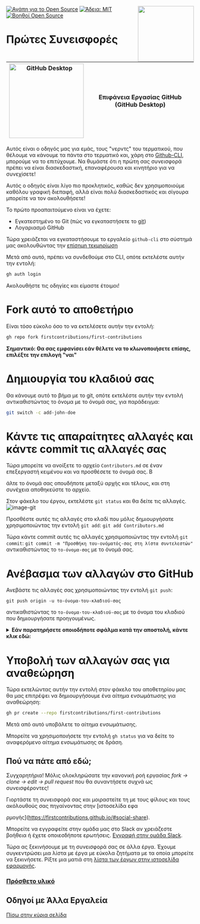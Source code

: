 [![Αγάπη για το Open Source](https://badges.frapsoft.com/os/v1/open-source.svg?v=103)](https://github.com/ellerbrock/open-source-badges/)
[<img align="right" width="150" src="https://firstcontributions.github.io/assets/gui-tool-tutorials/github-desktop-tutorial/join-slack-team.png">](https://join.slack.com/t/firstcontributors/shared_invite/enQtNjkxNzQwNzA2MTMwLTVhMWJjNjg2ODRlNWZhNjIzYjgwNDIyZWYwZjhjYTQ4OTBjMWM0MmFhZDUxNzBiYzczMGNiYzcxNjkzZDZlMDM)
[![Άδεια: MIT](https://img.shields.io/badge/License-MIT-green.svg)](https://opensource.org/licenses/MIT)
[![Βοηθοί Open Source](https://www.codetriage.com/roshanjossey/first-contributions/badges/users.svg)](https://www.codetriage.com/roshanjossey/first-contributions)

# Πρώτες Συνεισφορές

| <img alt="GitHub Desktop" src="https://cdn.icon-icons.com/icons2/2157/PNG/512/github_git_hub_logo_icon_132878.png" width="200"> | Επιφάνεια Εργασίας GitHub (GitHub Desktop) |
|------------------------------------------------------------------------------------------------------------------------------------------------------------------------------------------------------------------------------------------------------------------------------------------------------|-----------------------------------------|

Αυτός είναι ο οδηγός μας για εμάς, τους "νερντς" του τερματικού, που θέλουμε να κάνουμε τα πάντα στο τερματικό και, χάρη στο [Github-CLI](https://cli.github.com/), μπορούμε να το επιτύχουμε. Να θυμάστε ότι η πρώτη σας συνεισφορά πρέπει να είναι διασκεδαστική, επαναφέρουσα και κινητήριο για να συνεχίσετε!

Αυτός ο οδηγός είναι λίγο πιο προκλητικός, καθώς δεν χρησιμοποιούμε καθόλου γραφική διεπαφή, αλλά είναι πολύ διασκεδαστικός και σίγουρα μπορείτε να τον ακολουθήσετε!

Το πρώτο προαπαιτούμενο είναι να έχετε:
- Εγκατεστημένο το Git (πώς να εγκαταστήσετε το [git](https://git-scm.com/downloads))
- Λογαριασμό GitHub

Τώρα χρειάζεται να εγκαταστήσουμε το εργαλείο `github-cli` στο σύστημά μας ακολουθώντας την [επίσημη τεκμηρίωση](https://github.com/cli/cli#installation)

Μετά από αυτό, πρέπει να συνδεθούμε στο CLI, οπότε εκτελέστε αυτήν την εντολή:
```bash
gh auth login
```

Ακολουθήστε τις οδηγίες και είμαστε έτοιμοι!

# Fork αυτό το αποθετήριο
Είναι τόσο εύκολο όσο το να εκτελέσετε αυτήν την εντολή:

```bash
gh repo fork firstcontributions/first-contributions
```
**Σημαντικό: Θα σας εμφανίσει εάν θέλετε να το κλωνοποιήσετε επίσης, επιλέξτε την επιλογή "ναι"**

# Δημιουργία του κλαδιού σας
Θα κάνουμε αυτό το βήμα με το git, οπότε εκτελέστε αυτήν την εντολή αντικαθιστώντας το όνομα με το όνομά σας, για παράδειγμα:
```bash
git switch -c add-john-doe
```

# Κάντε τις απαραίτητες αλλαγές και κάντε commit τις αλλαγές σας
Τώρα μπορείτε να ανοίξετε το αρχείο `Contributors.md` σε έναν επεξεργαστή κειμένου και να προσθέσετε το όνομά σας. Β

άλτε το όνομά σας οπουδήποτε μεταξύ αρχής και τέλους, και στη συνέχεια αποθηκεύστε το αρχείο.

Στον φάκελο του έργου, εκτελέστε `git status` και θα δείτε τις αλλαγές.
![image-git](https://camo.githubusercontent.com/a35c4722d7aab337eefc655d1488f7b4dc038508e6adaf5e88e2e052a976f010/68747470733a2f2f6669727374636f6e747269627574696f6e732e6769746875622e696f2f6173736574732f526561646d652f6769742d7374617475732e706e67)

Προσθέστε αυτές τις αλλαγές στο κλαδί που μόλις δημιουργήσατε χρησιμοποιώντας την εντολή `git add`:
`git add Contributors.md`

Τώρα κάντε commit αυτές τις αλλαγές χρησιμοποιώντας την εντολή `git commit`:
`git commit -m "Προσθήκη του-ονόματός-σας στη λίστα συντελεστών"`
αντικαθιστώντας το `το-όνομα-σας` με το όνομά σας.

# Ανέβασμα των αλλαγών στο GitHub
Ανεβάστε τις αλλαγές σας χρησιμοποιώντας την εντολή `git push`:

```
git push origin -u το-όνομα-του-κλαδιού-σας
```

αντικαθιστώντας το `το-όνομα-του-κλαδιού-σας` με το όνομα του κλαδιού που δημιουργήσατε προηγουμένως.

<details>
<summary> <strong>Εάν παρατηρήσετε οποιοδήποτε σφάλμα κατά την αποστολή, κάντε κλικ εδώ:</strong> </summary>

- ### Σφάλμα Πιστοποίησης
     <pre>remote: Support for password authentication was removed on August 13, 2021. Please use a personal access token instead.
  remote: Please see https://github.blog/2020-12-15-token-authentication-requirements-for-git-operations/ for more information.
  fatal: Authentication failed for 'https://github.com/<το-όνομα-χρήστη-σας>/first-contributions.git/'</pre>
  Πηγαίνετε στο [οδηγό του GitHub](https://docs.github.com/en/authentication/connecting-to-github-with-ssh/adding-a-new-ssh-key-to-your-github-account) για τη δημιουργία και διαμόρφωση ενός κλειδιού SSH στον λογαριασμό σας.

</details>

# Υποβολή των αλλαγών σας για αναθεώρηση
Τώρα εκτελώντας αυτήν την εντολή στον φάκελο του αποθετηρίου μας θα μας επιτρέψει να δημιουργήσουμε ένα αίτημα ενσωμάτωσης για αναθεώρηση:

```bash
gh pr create --repo firstcontributions/first-contributions
```

Μετά από αυτό υποβάλετε το αίτημα ενσωμάτωσης.

Μπορείτε να χρησιμοποιήσετε την εντολή `gh status` για να δείτε το αναφερόμενο αίτημα ενσωμάτωσης σε δράση.

## Πού να πάτε από εδώ;

Συγχαρητήρια! Μόλις ολοκληρώσατε την κανονική ροή εργασίας _fork -> clone -> edit -> pull request_ που θα συναντήσετε συχνά ως συνεισφέροντες!

Γιορτάστε τη συνεισφορά σας και μοιραστείτε τη με τους φίλους και τους ακόλουθούς σας πηγαίνοντας στην [ιστοσελίδα εφα

ρμογής](https://firstcontributions.github.io/#social-share).

Μπορείτε να εγγραφείτε στην ομάδα μας στο Slack αν χρειάζεστε βοήθεια ή έχετε οποιεσδήποτε ερωτήσεις. [Εγγραφή στην ομάδα Slack](https://join.slack.com/t/firstcontributors/shared_invite/zt-vchl8cde-S0KstI_jyCcGEEj7rSTQiA).

Τώρα ας ξεκινήσουμε με τη συνεισφορά σας σε άλλα έργα. Έχουμε συγκεντρώσει μια λίστα με έργα με εύκολα ζητήματα με τα οποία μπορείτε να ξεκινήσετε. Ρίξτε μια ματιά στη [λίστα των έργων στην ιστοσελίδα εφαρμογής](https://firstcontributions.github.io/#project-list).

### [Πρόσθετο υλικό](additional-material/git_workflow_scenarios/additional-material.md)

## Οδηγοί με Άλλα Εργαλεία

[Πίσω στην κύρια σελίδα](https://github.com/firstcontributions/first-contributions#tutorials-using-other-tools)
